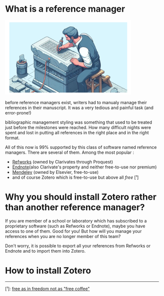 <!--

title: "First steps with Zotero"  

author: Damien Belvèze

date: january 2025

email: damien.belveze@univ-rennes.fr 

attribute: [First steps with Zotero](https://liascript.github.io/course/?https://raw.githubusercontent.com/damienbelveze/CFCB_IA/main/deroule_cours.md#1) 
        by [Damien Belvèze](damien.belveze@univ-rennes.fr) 
        is licensed under [CC-by-sa](https://creativecommons.org/licenses/by-sa/4.0/?ref=chooser-v1)

language: fr 

link: lia.css

icon: ./images/etoile.png

comment: this content is adapted to PhD students who discover the free reference manager Zotero. 

import: https://raw.githubusercontent.com/LiaTemplates/citations/main/README.md

@onload
// this shall load an entire file at starttime that can be referenced
setTimeout(() => { window.bibliographyLoad("https://raw.githubusercontent.com/LiaTemplates/citations/main/bibtex.bib")}, 100)
@end

-->

# What is a reference manager

![](images/working.png)

<!--image made with the help of an AI tool for the website Formadoct on Callisto, Viêt Jeannaud -->

before reference managers exist, writers had to manualy manage their references in their manuscript. It was a very tedious and painful task (and error-prone!)

bibliographic management styling was something that used to be treated just before the milestones were reached. How many difficult nights were spent and lost in putting all references in the right place and in the right format. 

All of this now is 99% supported by this class of software named reference managers. There are several of them. Among the most popular : 

- [Refworks](https://en.wikipedia.org/wiki/RefWorks) (owned by Clarivates through Proquest)  
- [Endnote](https://en.wikipedia.org/wiki/EndNote)(also Clarivate's property and neither free-to-use nor premium)  
- [Mendeley](https://en.wikipedia.org/wiki/Mendeley) (owned by Elsevier, free-to-use) 
- and of course Zotero which is free-to-use but above all *free* [¹]

# Why you should install Zotero rather than another reference manager?

If you are member of a school or laboratory which has subscribed to a proprietary software (such as Refworks or Endnote), maybe you have access to one of them. Good for you! But how will you manage your references when you are no longer member of this team?

Don't worry, it is possible to export all your references from Refworks or Endnote and to import them into Zotero. 




# How to install Zotero
















___
[¹]: [free as in freedom not as "free coffee"](https://sagitter.fedorapeople.org/faif-2.0.pdf)